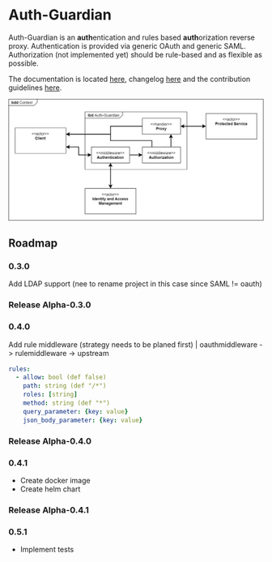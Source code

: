 # Auth-Guardian
Auth-Guardian is an **auth**entication and rules based **auth**orization reverse proxy.
Authentication is provided via generic OAuth and generic SAML.
Authorization (not implemented yet) should be rule-based and as flexible as possible.

The documentation is located [here](doc/doc.md), changelog [here](doc/CHANGELOG.md) and the contribution guidelines [here](doc/contributing.md).

![Overview](doc/media/overview.jpg)

## Roadmap
### 0.3.0
Add LDAP support (nee to rename project in this case since SAML != oauth)
### Release Alpha-0.3.0
### 0.4.0
Add rule middleware (strategy needs to be planed first) | oauthmiddleware -> rulemiddleware -> upstream
```yaml
rules:
  - allow: bool (def false)
    path: string (def "/*")
    roles: [string]
    method: string (def "*")
    query_parameter: {key: value}
    json_body_parameter: {key: value}
```
### Release Alpha-0.4.0
### 0.4.1
- Create docker image
- Create helm chart
### Release Alpha-0.4.1
### 0.5.1
- Implement tests